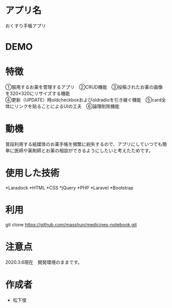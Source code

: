 # アプリ名
おくすり手帳アプリ

# DEMO


# 特徴

①服用するお薬を管理するアプリ　②CRUD機能　③投稿されたお薬の画像を320×320にリサイズする機能<br />
④更新（UPDATE）時oldcheckboxおよびoldradioを引き継ぐ機能　⑤card全体にリンクを貼ることによるUIの工夫　⑥論理削除機能

# 動機
普段利用する紙媒体のお薬手帳を頻繁に紛失するので、アプリにしていつでも簡単に医師や薬剤師とお薬の相談ができるようにしたいと考えたためです。

# 使用した技術
*Laradock
*HTML
*CSS
*jQuery
*PHP
*Laravel
*Bootstrap

# 利用

git clone https://github.com/masshun/medicines-notebook.git

# 注意点
2020.3.6現在　開発環境のままです。

# 作成者

* 松下俊

